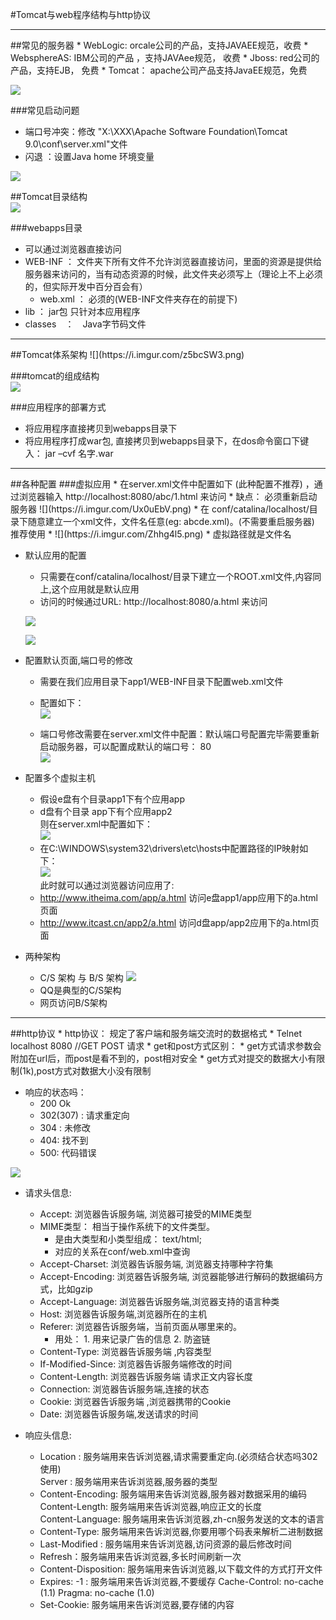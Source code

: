 
  
#Tomcat与web程序结构与http协议  
<hr>
##常见的服务器   
* WebLogic: orcale公司的产品，支持JAVAEE规范，收费  
* WebsphereAS: IBM公司的产品 ，支持JAVAee规范， 收费  
* Jboss: red公司的产品，支持EJB， 免费  
* Tomcat： apache公司产品支持JavaEE规范，免费  
  
![](https://i.imgur.com/RWPywVC.png)  
  
###常见启动问题  
* 端口号冲突：修改 "X:\XXX\Apache Software Foundation\Tomcat 9.0\conf\server.xml"文件  
* 闪退 ：设置Java home 环境变量  
  
![](https://i.imgur.com/iystaLA.jpg)  
  
##Tomcat目录结构  
![](https://i.imgur.com/Zr6FCvk.png)  

###webapps目录
* 可以通过浏览器直接访问  
* WEB-INF ： 文件夹下所有文件不允许浏览器直接访问，里面的资源是提供给服务器来访问的，当有动态资源的时候，此文件夹必须写上（理论上不上必须的，但实际开发中百分百会有）
	* web.xml ： 必须的(WEB-INF文件夹存在的前提下)
* lib ： jar包 只针对本应用程序
* classes　：　Java字节码文件
  
<hr>
##Tomcat体系架构   
![](https://i.imgur.com/z5bcSW3.png)  
  
###tomcat的组成结构  
![](https://i.imgur.com/W2Vx1f9.png)  
  
###应用程序的部署方式  
* 将应用程序直接拷贝到webapps目录下  
* 将应用程序打成war包, 直接拷贝到webapps目录下，在dos命令窗口下键入： jar –cvf  名字.war  
  
<hr>
##各种配置   
###虚拟应用  
* 在server.xml文件中配置如下 (此种配置不推荐)  ，通过浏览器输入  http://localhost:8080/abc/1.html 来访问
	* 缺点： 必须重新启动服务器
	![](https://i.imgur.com/Ux0uEbV.png)  
* 在 conf/catalina/localhost/目录下随意建立一个xml文件，文件名任意(eg: abcde.xml)。(不需要重启服务器) 推荐使用  
	* ![](https://i.imgur.com/Zhhg4l5.png)
	* 虚拟路径就是文件名  
  

* 默认应用的配置  
	* 只需要在conf/catalina/localhost/目录下建立一个ROOT.xml文件,内容同上,这个应用就是默认应用
	* 访问的时候通过URL: http://localhost:8080/a.html 来访问  
  
	![](https://i.imgur.com/QKRThz0.jpg)  
  
	![](https://i.imgur.com/fC8T12S.jpg)  
  
* 配置默认页面,端口号的修改  
	* 需要在我们应用目录下app1/WEB-INF目录下配置web.xml文件  
	* 配置如下：  
	![](https://i.imgur.com/ptBFoDC.png)  
  
	* 端口号修改需要在server.xml文件中配置：默认端口号配置完毕需要重新启动服务器，可以配置成默认的端口号： 80  
	![](https://i.imgur.com/E93BiA8.jpg)    
  
* 配置多个虚拟主机  
	* 假设e盘有个目录app1下有个应用app  
	* d盘有个目录 app下有个应用app2  
		则在server.xml中配置如下：  
![](https://i.imgur.com/4hDw8nr.png)  
	* 在C:\WINDOWS\system32\drivers\etc\hosts中配置路径的IP映射如下：  
![](https://i.imgur.com/xHhOzZF.png)  
此时就可以通过浏览器访问应用了:  
	* http://www.itheima.com/app/a.html  访问e盘app1/app应用下的a.html页面  
	* http://www.itcast.cn/app2/a.html  访问d盘app/app2应用下的a.html页面   
   
* 两种架构  
	* C/S 架构 与 B/S 架构
![](https://i.imgur.com/gTOQo5H.png)  
	* QQ是典型的C/S架构  
	* 网页访问B/S架构  
  
<hr>
##http协议   
* http协议： 规定了客户端和服务端交流时的数据格式 
* Telnet localhost 8080 //GET POST 请求  
* get和post方式区别：  
	* get方式请求参数会附加在url后，而post是看不到的，post相对安全  
	* get方式对提交的数据大小有限制(1k),post方式对数据大小没有限制  
  
* 响应的状态吗：  
	* 200 Ok  
	* 302(307) : 请求重定向  
	* 304 : 未修改    
	* 404: 找不到  
	* 500: 代码错误  

![](https://i.imgur.com/utcUatv.png)    

* 请求头信息:
	* Accept: 浏览器告诉服务端, 浏览器可接受的MIME类型  
	* MIME类型： 相当于操作系统下的文件类型。  
		* 是由大类型和小类型组成： text/html;  
		* 对应的关系在conf/web.xml中查询  
	* Accept-Charset: 浏览器告诉服务端, 浏览器支持哪种字符集
	* Accept-Encoding: 浏览器告诉服务端, 浏览器能够进行解码的数据编码方式，比如gzip
	* Accept-Language: 浏览器告诉服务端,浏览器支持的语言种类
	* Host: 浏览器告诉服务端,浏览器所在的主机
	* Referer: 浏览器告诉服务端，当前页面从哪里来的。  
		* 用处： 1. 用来记录广告的信息   2. 防盗链  
	* Content-Type: 浏览器告诉服务端 ,内容类型  
	* If-Modified-Since: 浏览器告诉服务端修改的时间  
	* Content-Length: 浏览器告诉服务端 请求正文内容长度  
	* Connection: 浏览器告诉服务端,连接的状态  
	* Cookie: 浏览器告诉服务端 ,浏览器携带的Cookie
	* Date: 浏览器告诉服务端,发送请求的时间  
  

* 响应头信息:  
	* Location : 服务端用来告诉浏览器,请求需要重定向.(必须结合状态吗302使用)  
   	Server : 服务端用来告诉浏览器,服务器的类型  
	* Content-Encoding: 服务端用来告诉浏览器,服务器对数据采用的编码  
	Content-Length:  服务端用来告诉浏览器,响应正文的长度  
   	Content-Language: 服务端用来告诉浏览器,zh-cn服务发送的文本的语言  
	* Content-Type: 服务端用来告诉浏览器,你要用哪个码表来解析二进制数据  
	* Last-Modified : 服务端用来告诉浏览器,访问资源的最后修改时间  
	* Refresh：服务端用来告诉浏览器,多长时间刷新一次  
	* Content-Disposition: 服务端用来告诉浏览器,以下载文件的方式打开文件  
 	* Expires: -1 : 服务端用来告诉浏览器,不要缓存 Cache-Control: no-cache (1.1)   Pragma: no-cache   (1.0)  
 	* Set-Cookie: 服务端用来告诉浏览器,要存储的内容  
